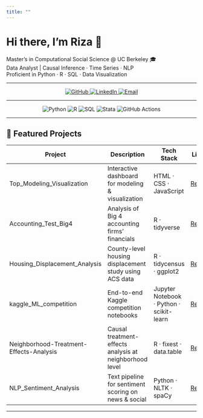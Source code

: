 ```yaml
---
title: ""
---
```


# Hi there, I’m Riza 👋

Master’s in Computational Social Science @ UC Berkeley 🎓  
Data Analyst | Causal Inference · Time Series · NLP  
Proficient in Python · R · SQL · Data Visualization

---

<!-- Social & Contact -->
<!-- Social & Contact -->
<p align="center">
  <a href="https://github.com/Riza622">
    <img src="https://img.shields.io/badge/GitHub-@Riza622-181717?style=flat&logo=github" alt="GitHub">
  </a>
  <a href="https://www.linkedin.com/in/riza-saireke">
    <img src="https://img.shields.io/badge/LinkedIn-%40riza--saireke-0A66C2?style=flat&logo=linkedin" alt="LinkedIn">
  </a>
  <a href="mailto:ryzsrk@outlook.com">
    <img src="https://img.shields.io/badge/Email-ryzsrk%40outlook.com-D14836?style=flat&logo=gmail" alt="Email">
  </a>
</p>

---

<!-- Skills / Tech Stack -->
<p align="center">
  <img src="https://img.shields.io/badge/Python-3776AB?style=flat&logo=python" alt="Python">
  <img src="https://img.shields.io/badge/R-276DC3?style=flat&logo=r" alt="R">
  <img src="https://img.shields.io/badge/SQL-4479A1?style=flat&logo=postgresql" alt="SQL">
  <img src="https://img.shields.io/badge/Stata-FF2020?style=flat&logo=stata" alt="Stata">
  <img src="https://img.shields.io/badge/GitHub%20Actions-2088FF?style=flat&logo=githubactions" alt="GitHub Actions">
</p>

---

## 🔨 Featured Projects

| Project                                   | Description                                            | Tech Stack                         | Link                                                                 |
|-------------------------------------------|--------------------------------------------------------|------------------------------------|----------------------------------------------------------------------|
| Top_Modeling_Visualization                | Interactive dashboard for modeling & visualization     | HTML · CSS · JavaScript            | [Repo](https://github.com/Riza622/Top_Modeling_Visualization)        |
| Accounting_Test_Big4                      | Analysis of Big 4 accounting firms’ financials         | R · tidyverse                      | [Repo](https://github.com/Riza622/Accounting_Test_Big4)              |
| Housing_Displacement_Analysis             | County-level housing displacement study using ACS data | R · tidycensus · ggplot2           | [Repo](https://github.com/Riza622/Housing_Displacement_Analysis)     |
| kaggle_ML_competition                     | End-to-end Kaggle competition notebooks                | Jupyter Notebook · Python · scikit-learn | [Repo](https://github.com/Riza622/kaggle_ML_competition)         |
| Neighborhood-Treatment-Effects-Analysis   | Causal treatment-effects analysis at neighborhood level| R · fixest · data.table            | [Repo](https://github.com/Riza622/Neighborhood-Treatment-Effects-Analysis) |
| NLP_Sentiment_Analysis                    | Text pipeline for sentiment scoring on news & social   | Python · NLTK · spaCy              | [Repo](https://github.com/Riza622/NLP_Sentiment_Analysis)            |

---
